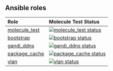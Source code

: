 ## Ansible roles

| Role                           | Molecule Test Status                                                                                             |
|:-------------------------------|:-----------------------------------------------------------------------------------------------------------------|
| [molecule_test][molecule_test] | [![molecule_test status][molecule_test-status]](https://github.com/ucomesdag/ansible-role-molecule_test/actions) |
| [bootstrap][bootstrap]         | [![bootstrap status][bootstrap-status]](https://github.com/ucomesdag/ansible-role-bootstrap/actions)             |
| [gandi_ddns][gandi_ddns]       | [![gandi_ddns status][gandi_ddns-status]](https://github.com/ucomesdag/ansible-role-gandi_ddns/actions)          |
| [package_cache][package_cache] | [![package_cache status][package_cache-status]](https://github.com/ucomesdag/ansible-role-package_cache/actions) |
| [vlan][vlan]                   | [![vlan status][vlan-status]](https://github.com/ucomesdag/ansible-role-vlan/actions)                            |

<!-- repo links -->

[molecule_test]: https://github.com/ucomesdag/ansible-role-molecule_test
[bootstrap]: https://github.com/ucomesdag/ansible-role-bootstrap
[gandi_ddns]: https://github.com/ucomesdag/ansible-role-gandi_ddns
[package_cache]: https://github.com/ucomesdag/ansible-role-package_cache
[vlan]: https://github.com/ucomesdag/ansible-role-vlan

<!-- build status -->

[molecule_test-status]: https://github.com/ucomesdag/ansible-role-molecule_test/workflows/Ansible%20Molecule/badge.svg "Molecule test status"
[bootstrap-status]: https://github.com/ucomesdag/ansible-role-bootstrap/workflows/Ansible%20Molecule/badge.svg "Molecule test status"
[gandi_ddns-status]: https://github.com/ucomesdag/ansible-role-gandi_ddns/workflows/Ansible%20Molecule/badge.svg "Molecule test status"
[package_cache-status]: https://github.com/ucomesdag/ansible-role-package_cache/workflows/Ansible%20Molecule/badge.svg "Molecule test status"
[vlan-status]: https://github.com/ucomesdag/ansible-role-vlan/workflows/Ansible%20Molecule/badge.svg "Molecule test status"
